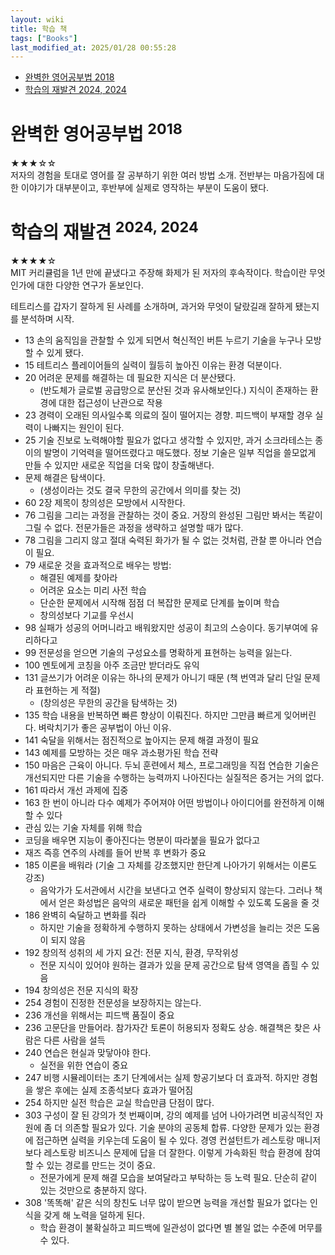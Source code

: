 ```yaml
---
layout: wiki 
title: 학습 책
tags: ["Books"]
last_modified_at: 2025/01/28 00:55:28
---
```


- [완벽한 영어공부법 2018](#완벽한-영어공부법-2018)
- [학습의 재발견 2024, 2024](#학습의-재발견-2024-2024)

# 완벽한 영어공부법 <sup>2018</sup>
★★★☆☆  
저자의 경험을 토대로 영어를 잘 공부하기 위한 여러 방법 소개. 전반부는 마음가짐에 대한 이야기가 대부분이고, 후반부에 실제로 영작하는 부분이 도움이 됐다.

# 학습의 재발견 <sup>2024, 2024</sup>
★★★★☆  
MIT 커리큘럼을 1년 만에 끝냈다고 주장해 화제가 된 저자의 후속작이다. 학습이란 무엇인가에 대한 다양한 연구가 돋보인다.

테트리스를 갑자기 잘하게 된 사례를 소개하며, 과거와 무엇이 달랐길래 잘하게 됐는지를 분석하며 시작.
- 13 손의 움직임을 관찰할 수 있게 되면서 혁신적인 버튼 누르기 기술을 누구나 모방할 수 있게 됐다.
- 15 테트리스 플레이어들의 실력이 월등히 높아진 이유는 환경 덕분이다.
- 20 어려운 문제를 해결하는 데 필요한 지식은 더 분산됐다.  
    - (반도체가 글로벌 공급망으로 분산된 것과 유사해보인다.) 지식이 존재하는 환경에 대한 접근성이 난관으로 작용
- 23 경력이 오래된 의사일수록 의료의 질이 떨어지는 경향. 피드백이 부재할 경우 실력이 나빠지는 원인이 된다.
- 25 기술 진보로 노력해야할 필요가 없다고 생각할 수 있지만, 과거 소크라테스는 종이의 발명이 기억력을 떨어뜨렸다고 매도했다. 정보 기술은 일부 직업을 쓸모없게 만들 수 있지만 새로운 직업을 더욱 많이 창출해낸다.
- 문제 해결은 탐색이다.  
    - (생성이라는 것도 결국 무한의 공간에서 의미를 찾는 것)
- 60 2장 제목이 창의성은 모방에서 시작한다.
- 76 그림을 그리는 과정을 관찰하는 것이 중요. 거장의 완성된 그림만 봐서는 똑같이 그릴 수 없다. 전문가들은 과정을 생략하고 설명할 때가 많다.
- 78 그림을 그리지 않고 절대 숙력된 화가가 될 수 없는 것처럼, 관찰 뿐 아니라 연습이 필요.
- 79 새로운 것을 효과적으로 배우는 방법:
    - 해결된 예제를 찾아라
    - 어려운 요소는 미리 사전 학습
    - 단순한 문제에서 시작해 점점 더 복잡한 문제로 단계를 높이며 학습
    - 창의성보다 기교를 우선시
- 98 실패가 성공의 어머니라고 배워왔지만 성공이 최고의 스승이다. 동기부여에 유리하다고
- 99 전문성을 얻으면 기술의 구성요소를 명확하게 표현하는 능력을 잃는다.
- 100 멘토에게 코칭을 아주 조금만 받더라도 유익
- 131 글쓰기가 어려운 이유는 하나의 문제가 아니기 때문 (책 번역과 달리 단일 문제라 표현하는 게 적절)
    - (창의성은 무한의 공간을 탐색하는 것)
- 135 학습 내용을 반복하면 빠른 향상이 이뤄진다. 하지만 그만큼 빠르게 잊어버린다. 벼락치기가 좋은 공부법이 아닌 이유.
- 141 숙달을 위해서는 점진적으로 높아지는 문제 해결 과정이 필요
- 143 예제를 모방하는 것은 매우 과소평가된 학습 전략
- 150 마음은 근육이 아니다. 두뇌 훈련에서 체스, 프로그래밍을 직접 연습한 기술은 개선되지만 다른 기술을 수행하는 능력까지 나아진다는 실질적은 증거는 거의 없다.
- 161 따라서 개선 과제에 집중
- 163 한 번이 아니라 다수 예제가 주어져야 어떤 방법이나 아이디어를 완전하게 이해할 수 있다
- 관심 있는 기술 자체를 위해 학습
- 코딩을 배우면 지능이 좋아진다는 명분이 따라붙을 필요가 없다고
- 재즈 즉흥 연주의 사례를 들어 반복 후 변화가 중요
- 185 이론을 배워라 (기술 그 자체를 강조했지만 한단계 나아가기 위해서는 이론도 강조)
  - 음악가가 도서관에서 시간을 보낸다고 연주 실력이 향상되지 않는다. 그러나 책에서 얻은 화성법은 음악의 새로운 패턴을 쉽게 이해할 수 있도록 도움을 줄 것
- 186 완벽히 숙달하고 변화를 줘라
    - 하지만 기술을 정확하게 수행하지 못하는 상태에서 가변성을 늘리는 것은 도움이 되지 않음
- 192 창의적 성취의 세 가지 요건: 전문 지식, 환경, 무작위성
    - 전문 지식이 있어야 원하는 결과가 있을 문제 공간으로 탐색 영역을 좁힐 수 있음
- 194 창의성은 전문 지식의 확장
- 254 경험이 진정한 전문성을 보장하지는 않는다.
- 236 개선을 위해서는 피드백 품질이 중요
- 236 고문단을 만들어라. 참가자간 토론이 허용되자 정확도 상승. 해결책은 찾은 사람은 다른 사람을 설득
- 240 연습은 현실과 맞닿아야 한다.
    - 실전을 위한 연습이 중요
- 247 비행 시뮬레이터는 초기 단계에서는 실제 항공기보다 더 효과적. 하지만 경험을 쌓은 후에는 실제 조종석보다 효과가 떨어짐
- 254 하지만 실전 학습은 교실 학습만큼 단점이 많다.
- 303 구성이 잘 된 강의가 첫 번째이며, 강의 예제를 넘어 나아가려면 비공식적인 자원에 좀 더 의존할 필요가 있다. 기술 분야의 공동체 합류. 다양한 문제가 있는 환경에 접근하면 실력을 키우는데 도움이 될 수 있다. 경영 컨설턴트가 레스토랑 매니저보다 레스토랑 비즈니스 문제에 답을 더 잘한다. 이렇게 가속화된 학습 환경에 참여할 수 있는 경로를 만드는 것이 중요.
    - 전문가에게 문제 해결 모습을 보여달라고 부탁하는 등 노력 필요. 단순히 같이 있는 것만으로 충분하지 않다.
- 308 '똑똑해' 같은 식의 창친도 너무 많이 받으면 능력을 개선할 필요가 없다는 인식을 갖게 해 노력을 덜하게 된다.
  - 학습 환경이 불확실하고 피드백에 일관성이 없다면 별 볼일 없는 수준에 머무를 수 있다.

